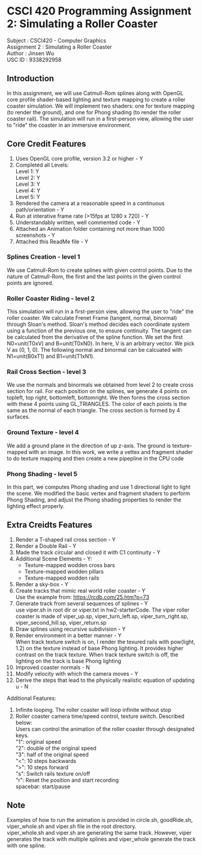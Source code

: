 # CSCI 420 Programming Assignment 2: Simulating a Roller Coaster

Subject             : CSCI420 - Computer Graphics <br>
Assignment 2        : Simulating a Roller Coaster <br>
Author              : Jinsen Wu                   <br>
USC ID              : 9338292958                  <br>

## Introduction
In this assignment, we will use Catmull-Rom splines along with OpenGL core profile shader-based lighting and texture mapping to create a roller coaster simulation.  We will implement two shaders: one for texture mapping (to render the ground), and one for Phong shading (to render the roller coaster rail).  The simulation will run in a first-person view, allowing the user to "ride" the coaster in an immersive environment.

## Core Credit Features

1. Uses OpenGL core profile, version 3.2 or higher - Y
2. Completed all Levels: <br>
    Level 1: Y <br>
    Level 2: Y <br>
    Level 3: Y <br>
    Level 4: Y <br>
    Level 5: Y <br>
3. Rendered the camera at a reasonable speed in a continuous path/orientation - Y
4. Run at interative frame rate (>15fps at 1280 x 720) - Y
5. Understandably written, well commented code - Y
6. Attached an Animation folder containing not more than 1000 screenshots - Y
7. Attached this ReadMe file - Y

### Splines Creation - level 1
We use Catmull-Rom to create splines with given control points.  Due to the nature of Catmull-Rom, the first and the last points in the given control points are ignored.  

### Roller Coaster Riding - level 2
This simulation will run in a first-person view, allowing the user to "ride" the roller coaster.  We calculate Frenet Frame (tangent, normal, binormal) through Sloan's method.  Sloan's method decides each coordinate system using a function of the previous one, to ensure continuity.  The tangent can be calculated from the derivative of the spline function.  We set the first N0=unit(T0xV) and B=unit(T0xN0).  In here, V is an arbitrary vector.  We pick V as (0, 1, 0).  The following normal and binormal can be calcuated with N1=unit(B0xT1) and B1=unit(T1xN1).

### Rail Cross Section - level 3
We use the normals and binormals we obtained from level 2 to create cross section for rail.  For each position on the splines, we generate 4 points on topleft, top right, bottomleft, bottomright.  We then forms the cross section with these 4 points using GL_TRIANGLES.  The color of each points is the same as the normal of each triangle.  The cross section is formed by 4 surfaces.

### Ground Texture - level 4
We add a ground plane in the direction of up z-axis.  The ground is texture-mapped with an image.  In this work, we write a vettex and fragment shader to do texture mapping and then create a new pipepline in the CPU code

### Phong Shading - level 5
In this part, we computes Phong shading and use 1 directional light to light the scene.  We modified the basic vertex and fragment shaders to perform Phong Shading, and adjust the Phong shading properties to render the lighting effect properly.

## Extra Creidts Features

1. Render a T-shaped rail cross section - Y
2. Render a Double Rail - Y
3. Made the track circular and closed it with C1 continuity - Y
4. Additional Scene Elements - Y: <br>
    - Texture-mapped wodden cross bars
    - Texture-mapped wodden pillars
    - Texture-mapped wodden rails
5. Render a sky-box - Y
6. Create tracks that mimic real world roller coaster - Y <br>
    Use the example from: https://rcdb.com/25.htm?p=73
7. Generate track from several sequences of splines - Y <br>
    use viper.sh in root dir or viper.txt in hw2-starterCode.  The viper roller coaster is made of viper_up.sp, viper_turn_left.sp, viper_turn_right.sp, viper_second_hill.sp, viper_return.sp
8. Draw splines using recursive subdivision - Y
9. Render environment in a better manner - Y <br> 
    When track texture switch is on, I render the texured rails with pow(light, 1.2) on the texture instead of base Phong lighting.  It provides higher contrast on the track texture.  When track texture switch is off, the lighting on the track is base Phong lighting
10. Improved coaster normals - N
11. Modify velocity with which the camera moves - Y
12. Derive the steps that lead to the physically realistic equation of updating u - N

Additional Features:
1. Infinite looping.  The roller coaster will loop infinite without stop
2. Roller coaster camera time/speed control, texture switch.  Described below: <br>
Users can control the animation of the roller coaster through designated keys. <br>
"1": original speed <br>
"2": double of the original speed <br>
"3": half of the original speed <br>
"<": 10 steps backwards <br>
">": 10 steps forward <br>
"s": Switch rails texture on/off <br>
"r": Reset the position and start recording <br>
spacebar: start/pause

## Note
Examples of how to run the animation is provided in circle.sh, goodRide.sh, viper_whole.sh and viper.sh file in the root directory. <br>
viper_whole.sh and viper.sh are generating the same track.  However, viper generates the track with multiple splines and viper_whole generate the track with one spline.